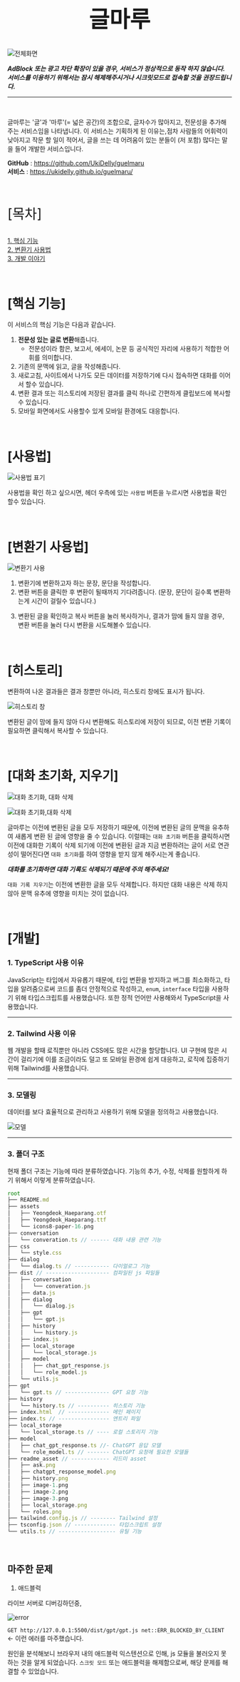 <h1 style="display: flex; justify-content: center; font-size: 50px"> 글마루 </h1>

![전체화면](/readme_asset/guelmaru.png)


_**AdBlock 또는 광고 차단 확장이 있을 경우, 서비스가 정상적으로 동작 하지 않습니다. 서비스를 이용하기 위해서는 잠시 해제해주시거나 시크릿모드로 접속할 것을 권장드립니다.**_

---

<br>

글마루는 '글'과 '마루'(= 넓은 공간)의 조합으로, 글자수가 많아지고, 전문성을 추가해주는 서비스임을 나타냅니다.
이 서비스는 기획하게 된 이유는,점차 사람들의 어휘력이 낮아지고 작문 할 일이 적어서, 글을 쓰는 데 어려움이 있는 분들이 (저 포함) 많다는 말을 들어 개발한 서비스입니다.

**GitHub** : https://github.com/UkiDelly/guelmaru <br>
**서비스** : https://ukidelly.github.io/guelmaru/

<br>

<p style="font-size: 30px"> [목차] </p>

[1. 핵심 기능](#핵심-기능) <br>
[2. 변환기 사용법](#변환기-사용법) <br>
[3. 개발 이야기](#개발) <br>

<br>

# [핵심 기능]

이 서비스의 핵심 기능은 다음과 같습니다.

1. **전문성 있는 글로 변환**해줍니다.
   - 전문성이라 함은, 보고서, 에세이, 논문 등 공식적인 자리에 사용하기 적합한 어휘를 의미합니다.
2. 기존의 문맥에 읽고, 글을 작성해줍니다.
3. 새로고침, 사이트에서 나가도 모든 데이터를 저장하기에 다시 접속하면 대화를 이어서 할수 있습니다.
4. 변환 결과 또는 히스토리에 저장된 결과를 클릭 하나로 간편하게 클립보드에 복사할 수 있습니다.
5. 모바일 화면에서도 사용할수 있게 모바일 환경에도 대응합니다.

<br>

# [사용법]

![사용법 표기](readme_asset/how_to_use.png)

사용법을 확인 하고 싶으시면, 헤더 우측에 있는 `사용법` 버튼을 누르시면 사용법을 확인할수 있습니다.

<br>

# [변환기 사용법]

![변환기 사용](/readme_asset/using.gif)

1. 변환기에 변환하고자 하는 문장, 문단을 작성합니다.
2. 변환 버튼을 클릭한 후 변환이 될때까지 기다려줍니다. (문장, 문단이 길수록 변환하는게 시간이 걸릴수 있습니다.)

<!-- ![변환 후](readme_asset/image-1.png) -->

3. 변환된 글을 확인하고 복사 버튼을 눌러 복사하거나, 결과가 맘에 들지 않을 경우, 변환 버튼을 눌러 다시 변환을 시도해볼수 있습니다.

<br>

# [히스토리]

변환하여 나온 결과들은 결과 창뿐만 아니라, 히스토리 창에도 표시가 됩니다.

![히스토리 창](readme_asset/image-2.png)

변환된 글이 맘에 들지 않아 다시 변환해도 히스토리에 저장이 되므로, 이전 변환 기록이 필요하면 클릭해서 복사할 수 있습니다.

<br>

# [대화 초기화, 지우기]

![대화 초기화, 대화 삭제](readme_asset/new_conversation.gif)

![대화 초기화,대화 삭제](readme_asset/image-3.png)

글마루는 이전에 변환된 글을 모두 저장하기 때문에, 이전에 변환된 글의 문맥을 유추하여 새롭게 변환 된 글에 영향을 줄 수 있습니다. 이럴때는 `대화 초기화` 버튼을 클릭하시면 이전에 대화한 기록이 삭제 되기에 이전에 변환된 글과 지금 변환하려는 글이 서로 연관성이 떨어진다면 `대화 초기화`를 하여 영향을 받지 않게 해주시는게 좋습니다.

_**대화를 초기화하면 대화 기록도 삭제되기 때문에 주의 해주세요!**_

`대화 기록 지우기`는 이전에 변환한 글을 모두 삭제합니다. 하지만 대화 내용은 삭제 하지 않아 문맥 유추에 영향을 미치는 것이 없습니다.

<br>

# [개발]

### 1. TypeScript 사용 이유

JavaScript는 타입에서 자유롭기 때문에, 타입 변환을 방지하고 버그를 최소화하고, 타입을 알려줌으로써 코드를 좀더 안정적으로 작성하고, `enum`, `interface` 타입을 사용하기 위해 타입스크립트를 사용했습니다.
또한 정적 언어만 사용해와서 TypeScript을 사용했습니다.

---

### 2. Tailwind 사용 이유

웹 개발을 할때 로직뿐만 아니라 CSS에도 많은 시간을 할당합니다. UI 구현에 많은 시간이 걸리기에 이를 조금이라도 덜고 또 모바일 환경에 쉽게 대응하고, 로직에 집중하기 위해 Tailwind를 사용했습니다.

---

### 3. 모델링

데이터를 보다 효율적으로 관리하고 사용하기 위해 모델을 정의하고 사용했습니다.

![모델](/readme_asset/‎models.‎001.png)

---

### 3. 폴더 구조

현재 폴더 구조는 기능에 따라 분류하였습니다.
기능의 추가, 수정, 삭제를 원할하게 하기 위해서 이렇게 분류하였습니다.

```typescript
root
├── README.md
├── assets
│   ├── Yeongdeok_Haeparang.otf
│   ├── Yeongdeok_Haeparang.ttf
│   └── icons8-paper-16.png
├── conversation
│   └── converation.ts // ------ 대화 내용 관련 기능
├── css
│   └── style.css
├── dialog
│   └── dialog.ts // ----------- 다이얼로그 기능
├── dist // -------------------- 컴파일된 js 파일들
│   ├── conversation
│   │   └── converation.js
│   ├── data.js
│   ├── dialog
│   │   └── dialog.js
│   ├── gpt
│   │   └── gpt.js
│   ├── history
│   │   └── history.js
│   ├── index.js
│   ├── local_storage
│   │   └── local_storage.js
│   ├── model
│   │   ├── chat_gpt_response.js
│   │   └── role_model.js
│   └── utils.js
├── gpt
│   └── gpt.ts // -------------- GPT 요청 기능
├── history
│   └── history.ts // ---------- 히스토리 기능
├── index.html  // ------------- 메인 페이지
├── index.ts // ---------------- 엔트리 파일
├── local_storage
│   └── local_storage.ts // ---- 로컬 스토리지 기능
├── model
│   ├── chat_gpt_response.ts //- ChatGPT 응답 모델
│   └── role_model.ts // ------- ChatGPT 요청에 필요한 모델들
├── readme_asset // ------------ 리드미 asset
│   ├── ask.png
│   ├── chatgpt_response_model.png
│   ├── history.png
│   ├── image-1.png
│   ├── image-2.png
│   ├── image-3.png
│   ├── local_storage.png
│   └── roles.png
├── tailwind.config.js // -------- Tailwind 설정
├── tsconfig.json // ------------- 타입스크립트 설정
└── utils.ts // ------------------ 유틸 기능
```

<br>

## 마주한 문제

1. 애드블럭

라이브 서버로 디버깅하던중,

![error](/readme_asset/error.png)

`GET http://127.0.0.1:5500/dist/gpt/gpt.js net::ERR_BLOCKED_BY_CLIENT` <- 이런 에러를 마주했습니다. <br>

원인을 분석해보니 브라우저 내의 애드블럭 익스텐션으로 인해, js 모듈을 불러오지 못하는 것을 알게 되었습니다. `스크릿 모드` 또는 애드블럭을 해제함으로써, 해당 문제를 해결할 수 있었습니다.

<!-- 1. 이름 짓기

히스토리는 history라고 명명할수 있지만, 문맥 읽는 기능을 어떻게 설명해야할지 몰라 그냥 `대화, converstation`이라고 지었습니다.

<br>

2. 컴포넌트화

재사용성을 고려하여 몇몇 태그들을 컴포넌트화 하여 사용하려고 했지만, `Web component` 주어진 시간내에 익히고 사용하기에 촉박하다고 판단하여 사용하지 않았습니다. -->
